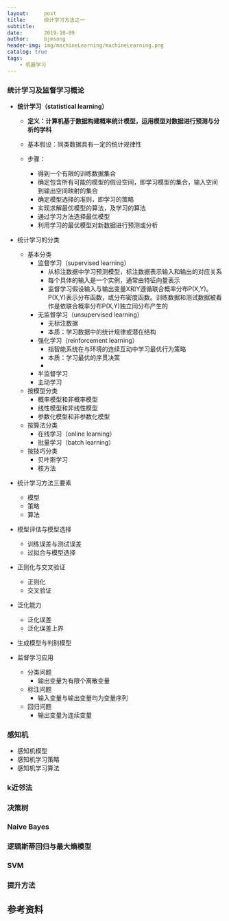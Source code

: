 ```yaml
---
layout:     post
title:      统计学习方法之一
subtitle:   
date:       2019-10-09
author:     bjmsong
header-img: img/machineLearning/machineLearning.png
catalog: true
tags:
    - 机器学习
---
```

>

### 
### 统计学习及监督学习概论

- **统计学习（statistical learning）**

  - **定义：计算机基于数据构建概率统计模型，运用模型对数据进行预测与分析的学科**

  - 基本假设：同类数据具有一定的统计规律性

  - 步骤：

    - 得到一个有限的训练数据集合
    - 确定包含所有可能的模型的假设空间，即学习模型的集合，输入空间到输出空间映射的集合
    - 确定模型选择的准则，即学习的策略
    - 实现求解最优模型的算法，及学习的算法
    - 通过学习方法选择最优模型
    - 利用学习的最优模型对新数据进行预测或分析

    

- 统计学习的分类

  - 基本分类
    - 监督学习（supervised learning）
      - 从标注数据中学习预测模型，标注数据表示输入和输出的对应关系
      - 每个具体的输入是一个实例，通常由特征向量表示
      - 监督学习假设输入与输出变量X和Y遵循联合概率分布P(X,Y)。P(X,Y)表示分布函数，或分布密度函数。训练数据和测试数据被看作是依联合概率分布P(X,Y)独立同分布产生的
    - 无监督学习（unsupervised learning）
      - 无标注数据
      - 本质：学习数据中的统计规律或潜在结构
    - 强化学习（reinforcement learning）
      - 指智能系统在与环境的连续互动中学习最优行为策略
      - 本质：学习最优的序贯决策
      - 
    - 半监督学习
    - 主动学习
  - 按模型分类
    - 概率模型和非概率模型
    - 线性模型和非线性模型
    - 参数化模型和非参数化模型
  - 按算法分类
    - 在线学习（online learning）
    - 批量学习（batch learning）
  - 按技巧分类
    - 贝叶斯学习
    - 核方法

- 统计学习方法三要素

  - 模型
  - 策略
  - 算法

- 模型评估与模型选择

  - 训练误差与测试误差
  - 过拟合与模型选择

- 正则化与交叉验证

  - 正则化
  - 交叉验证

- 泛化能力

  - 泛化误差
  - 泛化误差上界

- 生成模型与判别模型

- 监督学习应用

  - 分类问题
    - 输出变量为有限个离散变量
  - 标注问题
    - 输入变量与输出变量均为变量序列
  - 回归问题
    - 输出变量为连续变量



### 感知机

- 感知机模型
- 感知机学习策略
- 感知机学习算法



### k近邻法



### 决策树



### Naive Bayes

### 

### 逻辑斯蒂回归与最大熵模型



### SVM



### 提升方法





## 参考资料

